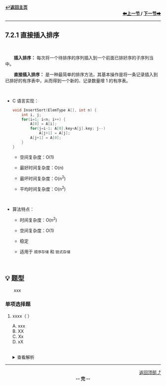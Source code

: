 <a name="top"></a>
<div align="left">
    <a href="/README.md"><b>↩返回主页</b></a>
</div>
<div align="right">
    <b>
    <a href="../7.1%20排序的基本概念/7.1.1%20排序的定义.md">⬅上一节 </a>
    /
    <a href="7.2.2%20折半插入排序.md"> 下一节➡</a>
    </b>
</div>
<hr>

## 7.2.1 直接插入排序

<br>

&emsp;&emsp;**插入排序：** 每次将一个待排序的序列插入到一个前面已排好序的子序列当中。

&emsp;&emsp;**直接插入排序：** 是一种最简单的排序方法，其基本操作是将一条记录插入到已排好的有序表中，从而得到一个新的、记录数量增 1 的有序表。

<br>

+ C 语言实现：

    ```c
    void InsertSort(ElemType A[], int n) {
        int i, j;
        for(i=1; i<n; i++) {
            A[0] = A[i];
            for(j=i-1; A[0].key<A[j].key; j--)
                A[j+1] = A[j];
            A[j+1] = A[0];
        }
    }
    ```

    + 空间复杂度：O(1)

    + 最好时间复杂度：O(n)

    + 最坏时间复杂度：O(n<sup>2</sup>)

    + 平均时间复杂度：O(n<sup>2</sup>)

<br>

+ 算法特点：

    + 时间复杂度：O(n<sup>2</sup>)

    + 空间复杂度：O(1)

    + 稳定

    + 适用于 `顺序存储` 和 `链式存储`

<br>

## 💡 题型

&emsp;&emsp;xxx

### 单项选择题

1. xxxx（ ）

    A. xxx<br>
    B. XX<br>
    C. Xx<br>
    D. xX<br><br>
    <details>
    <summary>查看解析</summary>
    <p>答案：x</p>
    </details>

<hr>

<div align="right">
    <a href="#top">返回顶部⤴</a>
</div>

<div align="center">
    <b>-- 完 --</b>
</div>